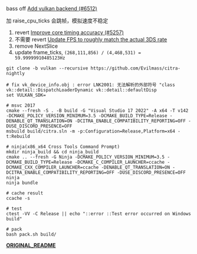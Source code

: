 bass off [Add vulkan backend (#6512)](dfa2fd0e0de74dea2f984beef4d847da5e18ab43)

加 raise_cpu_ticks 会跳帧，模拟速度不稳定

1. revert [Improve core timing accuracy (#5257)](57aa18f52ea35ca74cd1a6c406a4abf04049b44e)
2. 不需要 revert [Update FPS to roughly match the actual 3DS rate](16913feb4441ffba1a57347953a8a6aa0103e5c5)
3. remove NextSlice
4. update frame_ticks, `(268,111,856) / (4,468,531) = 59.99999910485123Hz`

```shell
git clone -b vulkan --recursive https://github.com/Evilmass/citra-nightly

# fix vk_device_info.obj : error LNK2001: 无法解析的外部符号 "class vk::detail::DispatchLoaderDynamic vk::detail::defaultDisp
set VULKAN_SDK=

# msvc 2017
cmake --fresh -S . -B build -G "Visual Studio 17 2022" -A x64 -T v142 -DCMAKE_POLICY_VERSION_MINIMUM=3.5 -DCMAKE_BUILD_TYPE=Release -DENABLE_QT_TRANSLATION=ON -DCITRA_ENABLE_COMPATIBILITY_REPORTING=OFF -DUSE_DISCORD_PRESENCE=OFF
msbuild build/citra.sln -m -p:Configuration=Release,Platform=x64 -t:Rebuild

# ninja(x86_x64 Cross Tools Command Prompt)
mkdir ninja_build && cd ninja_build
cmake .. --fresh -G Ninja -DCMAKE_POLICY_VERSION_MINIMUM=3.5 -DCMAKE_BUILD_TYPE=Release -DCMAKE_C_COMPILER_LAUNCHER=ccache -DCMAKE_CXX_COMPILER_LAUNCHER=ccache -DENABLE_QT_TRANSLATION=ON -DCITRA_ENABLE_COMPATIBILITY_REPORTING=OFF -DUSE_DISCORD_PRESENCE=OFF
ninja
ninja bundle

# cache result
ccache -s

# test
ctest -VV -C Release || echo "::error ::Test error occurred on Windows build"

# pack
bash pack.sh build/
```

**[ORIGINAL_README](./ORIGINAL_README.md)**